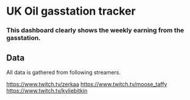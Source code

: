 # UK Oil gasstation tracker
### This dashboard clearly shows the weekly earning from the gasstation. 

## Data
All data is gathered from following streamers. 

https://www.twitch.tv/zerkaa
https://www.twitch.tv/moose_taffy
https://www.twitch.tv/kyliebitkin